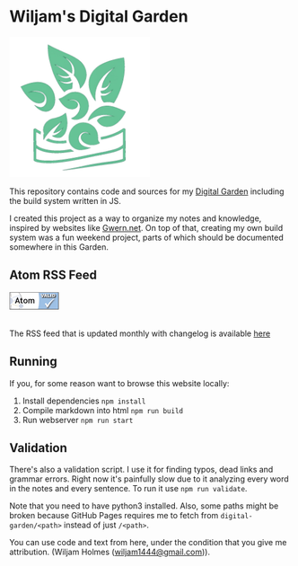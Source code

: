 # Wiljam's Digital Garden

<img
    src="./repo/logo.png"
    width="250" height="250"
/>

This repository contains code and sources for my
[Digital Garden](https://wiljam144.github.io/digital-garden)
including the build system written in JS.

I created this project as a way to organize my notes and knowledge,
inspired by websites like [Gwern.net](https://gwern.net/).
On top of that, creating my own build system was a fun weekend project,
parts of which should be documented somewhere in this Garden.

## Atom RSS Feed

<a href="http://validator.w3.org/check.cgi?url=https%3A//wiljam144.github.io/digital-garden/rss.xml">
<img src="./repo/valid-atom.png" alt="[Valid Atom 1.0]" title="Validate my Atom 1.0 feed" /></a><br><br>

The RSS feed that is updated monthly with changelog
is available [here](https://wiljam144.github.io/digital-garden/rss.xml)

## Running
If you, for some reason want to browse this website locally:
1. Install dependencies
`npm install`
2. Compile markdown into html
`npm run build`
3. Run webserver
`npm run start`

## Validation

There's also a validation script. I use it for finding typos, dead links and grammar errors.
Right now it's painfully slow due to it analyzing every word in the notes and every sentence.
To run it use `npm run validate`.

Note that you need to have python3 installed.
Also, some paths might be broken because GitHub Pages requires me to fetch from
`digital-garden/<path>` instead of just `/<path>`.

You can use code and text from here,
under the condition that you give me attribution.
(Wiljam Holmes (wiljam1444@gmail.com)).
